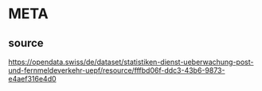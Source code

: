 # META

## source
https://opendata.swiss/de/dataset/statistiken-dienst-ueberwachung-post-und-fernmeldeverkehr-uepf/resource/fffbd06f-ddc3-43b6-9873-e4aef316e4d0